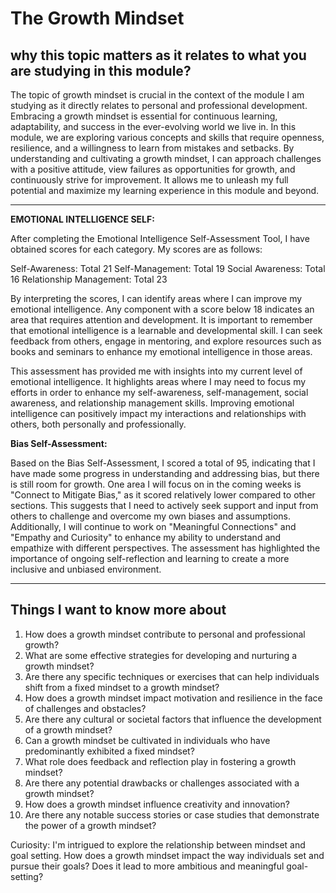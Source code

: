 # The Growth Mindset

## why this topic matters as it relates to what you are studying in this module?

The topic of growth mindset is crucial in the context of the module I am studying as it directly relates to personal and professional development. Embracing a growth mindset is essential for continuous learning, adaptability, and success in the ever-evolving world we live in. In this module, we are exploring various concepts and skills that require openness, resilience, and a willingness to learn from mistakes and setbacks. By understanding and cultivating a growth mindset, I can approach challenges with a positive attitude, view failures as opportunities for growth, and continuously strive for improvement. It allows me to unleash my full potential and maximize my learning experience in this module and beyond.

---

**EMOTIONAL INTELLIGENCE SELF:**

After completing the Emotional Intelligence Self-Assessment Tool, I have obtained scores for each category. My scores are as follows:

Self-Awareness: Total 21
Self-Management: Total 19
Social Awareness: Total 16
Relationship Management: Total 23

By interpreting the scores, I can identify areas where I can improve my emotional intelligence. Any component with a score below 18 indicates an area that requires attention and development. It is important to remember that emotional intelligence is a learnable and developmental skill. I can seek feedback from others, engage in mentoring, and explore resources such as books and seminars to enhance my emotional intelligence in those areas.

This assessment has provided me with insights into my current level of emotional intelligence. It highlights areas where I may need to focus my efforts in order to enhance my self-awareness, self-management, social awareness, and relationship management skills. Improving emotional intelligence can positively impact my interactions and relationships with others, both personally and professionally.






**Bias Self-Assessment:**

Based on the Bias Self-Assessment, I scored a total of 95, indicating that I have made some progress in understanding and addressing bias, but there is still room for growth. One area I will focus on in the coming weeks is "Connect to Mitigate Bias," as it scored relatively lower compared to other sections. This suggests that I need to actively seek support and input from others to challenge and overcome my own biases and assumptions. Additionally, I will continue to work on "Meaningful Connections" and "Empathy and Curiosity" to enhance my ability to understand and empathize with different perspectives. The assessment has highlighted the importance of ongoing self-reflection and learning to create a more inclusive and unbiased environment.

--- 

## Things I want to know more about

1. How does a growth mindset contribute to personal and professional growth?
2. What are some effective strategies for developing and nurturing a growth mindset?
3. Are there any specific techniques or exercises that can help individuals shift from a fixed mindset to a growth mindset?
4. How does a growth mindset impact motivation and resilience in the face of challenges and obstacles?
5. Are there any cultural or societal factors that influence the development of a growth mindset?
6. Can a growth mindset be cultivated in individuals who have predominantly exhibited a fixed mindset?
7. What role does feedback and reflection play in fostering a growth mindset?
8. Are there any potential drawbacks or challenges associated with a growth mindset?
9. How does a growth mindset influence creativity and innovation?
10. Are there any notable success stories or case studies that demonstrate the power of a growth mindset?

Curiosity: I'm intrigued to explore the relationship between mindset and goal setting. How does a growth mindset impact the way individuals set and pursue their goals? Does it lead to more ambitious and meaningful goal-setting?